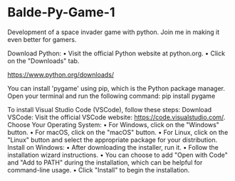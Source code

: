 # Balde-Py-Game-1
Development of a space invader game with python.
Join me in making it even better for gamers.

Download Python:
	•	Visit the official Python website at python.org.
	•	Click on the "Downloads" tab.

https://www.python.org/downloads/

You can install 'pygame' using pip, which is the Python package manager. Open your terminal and run the following command:
pip install pygame

To install Visual Studio Code (VSCode), follow these steps:
		Download VSCode: Visit the official VSCode website: https://code.visualstudio.com/.
		Choose Your Operating System:
	•	For Windows, click on the "Windows" button.
	•	For macOS, click on the "macOS" button.
	•	For Linux, click on the "Linux" button and select the appropriate package for your distribution.
		Install on Windows:
	•	After downloading the installer, run it.
	•	Follow the installation wizard instructions.
	•	You can choose to add "Open with Code" and "Add to PATH" during the installation, which can be helpful for command-line usage.
	•	Click "Install" to begin the installation.
		

